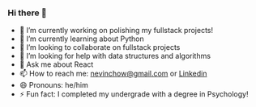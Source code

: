 ### Hi there 👋

- 🔭 I’m currently working on polishing my fullstack projects!
- 🌱 I’m currently learning about Python
- 👯 I’m looking to collaborate on fullstack projects
- 🤔 I’m looking for help with data structures and algorithms 
- 💬 Ask me about React
- 📫 How to reach me: nevinchow@gmail.com or [Linkedin](https://www.linkedin.com/in/nevin-chow-aa4770221/)
- 😄 Pronouns: he/him
- ⚡ Fun fact: I completed my undergrade with a degree in Psychology!
